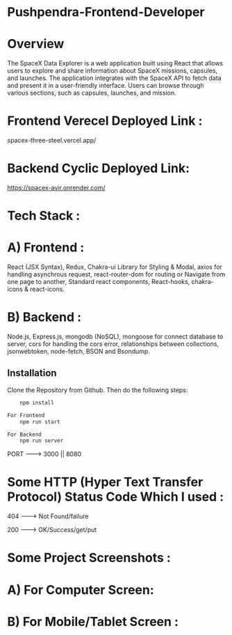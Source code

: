 # Pushpendra-Frontend-Developer
# Overview
The SpaceX Data Explorer is a web application built using React that allows users to explore and share information about SpaceX missions, capsules, and launches. The application integrates with the SpaceX API to fetch data and present it in a user-friendly interface. Users can browse through various sections, such as capsules, launches, and mission.

# Frontend Verecel Deployed Link :
spacex-three-steel.vercel.app/
# Backend Cyclic Deployed Link: 
https://spacex-avir.onrender.com/

# Tech Stack :
# A) Frontend :
React (JSX Syntax), Redux, Chakra-ui Library for Styling & Modal, axios for handling asynchrous request, react-router-dom for routing or Navigate from one page to another, Standard react components, React-hooks, chakra-icons & react-icons.
# B) Backend :
Node.js, Express.js, mongodb (NoSQL), mongoose for connect database to server, cors for handling the cors error, relationships between collections, jsonwebtoken, node-fetch, BSON and Bsondump.

## Installation

Clone the Repository from Github. Then do the following steps:

```bash
    npm install

For Frontend
    npm run start

For Backend
    npm run server
```

PORT ---> 3000 || 8080

# Some HTTP (Hyper Text Transfer Protocol) Status Code Which I used :
404 ---> Not Found/failure

200 --->  OK/Success/get/put

# Some Project Screenshots :
# A) For Computer Screen:

# B) For Mobile/Tablet Screen :

